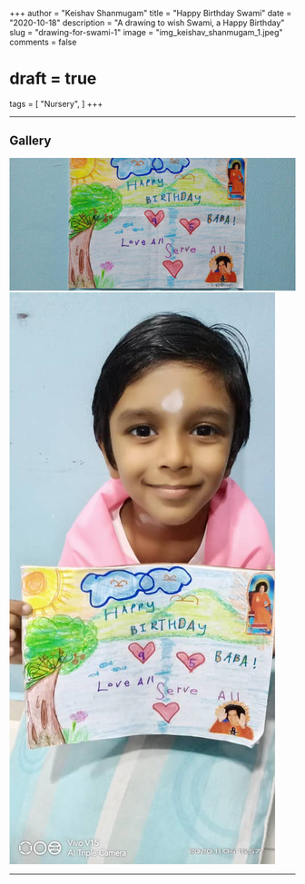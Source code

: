+++
author = "Keishav Shanmugam"
title = "Happy Birthday Swami"
date = "2020-10-18"
description = "A drawing to wish Swami, a Happy Birthday"
slug = "drawing-for-swami-1"
image = "img_keishav_shanmugam_1.jpeg"
comments = false
# draft = true
tags = [
    "Nursery",
]
+++

---

## Gallery

![](img_keishav_shanmugam_1.jpeg) ![](img_keishav_shanmugam_2.jpeg)

---